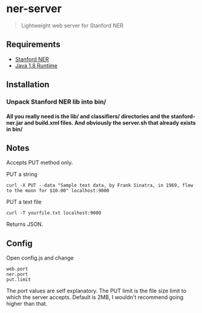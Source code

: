 # ner-server
> Lightweight web server for Stanford NER

## Requirements
* [Stanford NER](http://nlp.Stanford.edu/software/CRF-NER.shtml)
* [Java 1.8 Runtime](http://www.oracle.com/technetwork/java/javase/downloads/jdk8-downloads-2133151.html)

## Installation
### Unpack Stanford NER lib into bin/
#### All you really need is the lib/ and classifiers/ directories and the stanford-ner.jar and build.xml files. And obviously the server.sh that already exists in bin/

## Notes
Accepts PUT method only.

PUT a string
```
curl -X PUT --data "Sample text data, by Frank Sinatra, in 1969, flew to the moon for $10.00" localhost:9000
```
PUT a text file
```
curl -T yourfile.txt localhost:9000
```

Returns JSON.

## Config
Open config.js and change
```
web.port
ner.port
put.limit
```
The port values are self explanatory. The PUT limit is the file size limit to which the server accepts. Default is 2MB, I wouldn't recommend going higher than that.
